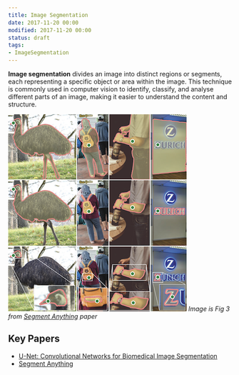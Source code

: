 ```yaml
---
title: Image Segmentation
date: 2017-11-20 00:00
modified: 2017-11-20 00:00
status: draft
tags:
- ImageSegmentation
---
```


**Image segmentation** divides an image into distinct regions or segments, each representing a specific object or area within the image. This technique is commonly used in computer vision to identify, classify, and analyse different parts of an image, making it easier to understand the content and structure.

![Segmentation example from paper Segment Anything](../_media/image-segmentation-fig-3.png)
*Image is Fig 3 from [Segment Anything](../reference/papers/segment-anything.md) paper*

## Key Papers

* [U-Net: Convolutional Networks for Biomedical Image Segmentation](../reference/papers/u-net-convolutional-networks-for-biomedical-image-segmentation.md)
* [Segment Anything](../reference/papers/segment-anything.md)
